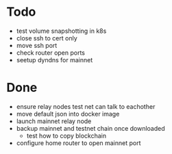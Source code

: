 # Todo

* test volume snapshotting in k8s
* close ssh to cert only
* move ssh port 
* check router open ports
* seetup dyndns for mainnet

# Done
* ensure relay nodes test net can talk to eachother
* move default json into docker image
* launch mainnet relay node
* backup mainnet and testnet chain once downloaded
  * test how to copy blockchain
* configure home router to open mainnet port
